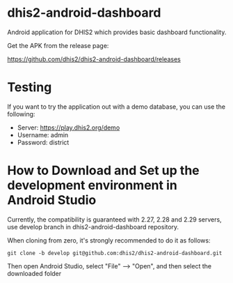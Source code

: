 # dhis2-android-dashboard
Android application for DHIS2 which provides basic dashboard functionality. 

Get the APK from the release page:

https://github.com/dhis2/dhis2-android-dashboard/releases

# Testing
If you want to try the application out with a demo database, you can use the following:
- Server: https://play.dhis2.org/demo
- Username: admin
- Password: district

# How to Download and Set up the development environment in Android Studio 

Currently, the compatibility is guaranteed with 2.27, 2.28 and 2.29 servers, use develop branch in dhis2-android-dashboard repository.

When cloning from zero, it's strongly recommended to do it as follows:

```
git clone -b develop git@github.com:dhis2/dhis2-android-dashboard.git
```

Then open Android Studio, select "File" --> "Open", and then select the downloaded folder